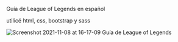 Guía de League of Legends en español

utilicé html, css, bootstrap y sass 

![Screenshot 2021-11-08 at 16-17-09 Guía de League of Legends](https://user-images.githubusercontent.com/92738660/140803880-6d00142b-6912-4804-9ec7-d22cbb84f010.png)
